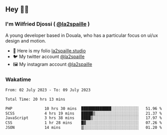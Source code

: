 ## Hey 👋🏾
### I'm Wilfried Djossi ( <a href="https://twitter.com/la2spaille/" target="_blank">@la2spaille</a> )
A young developer based in Douala, who has a particular focus on ui/ux design and motion.

- 🎨 Here is my folio [la2spaille.studio](https://la2spaille.studio/)
- 🐦 My twitter account [@la2spaille](https://twitter.com/la2spaille/)
- 🖼 My instagram account [@la2spaille](https://www.instagram.com/la2spaille/)

### Wakatime
<!--START_SECTION:waka-->

```txt
From: 02 July 2023 - To: 09 July 2023

Total Time: 20 hrs 13 mins

PHP              10 hrs 30 mins  █████████████░░░░░░░░░░░░   51.96 %
SCSS             4 hrs 19 mins   █████▒░░░░░░░░░░░░░░░░░░░   21.37 %
JavaScript       3 hrs 38 mins   ████▒░░░░░░░░░░░░░░░░░░░░   17.97 %
CSS              1 hr 28 mins    █▓░░░░░░░░░░░░░░░░░░░░░░░   07.26 %
JSON             14 mins         ▒░░░░░░░░░░░░░░░░░░░░░░░░   01.20 %
```

<!--END_SECTION:waka-->
<!--
**la2spaille/la2spaille** is a ✨ _special_ ✨ repository because its `README.md` (this file) appears on your GitHub profile.

Here are some ideas to get you started:

- 🔭 I’m currently working on ...
- 🌱 I’m currently learning ...
- 👯 I’m looking to collaborate on ...
- 🤔 I’m looking for help with ...
- 💬 Ask me about ...
- 📫 How to reach me: ...
- 😄 Pronouns: ...
- ⚡ Fun fact: ...
-->
